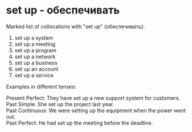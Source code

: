 # set up - обеспечивать

Marked list of collocations with "set up" (обеспечивать):

1. set up a system  
2. set up a meeting  
3. set up a program  
4. set up a network  
5. set up a business  
6. set up an account  
7. set up a service  

Examples in different tenses:

Present Perfect: They have set up a new support system for customers.  
Past Simple: She set up the project last year.  
Past Continuous: We were setting up the equipment when the power went out.  
Past Perfect: He had set up the meeting before the deadline.
